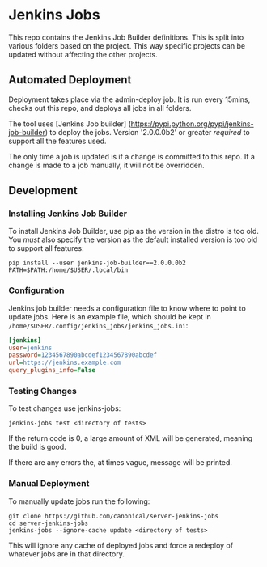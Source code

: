 # Jenkins Jobs

This repo contains the Jenkins Job Builder definitions. This is
split into various folders based on the project. This way specific
projects can be updated without affecting the other projects.

## Automated Deployment

Deployment takes place via the admin-deploy job. It is run every
15mins, checks out this repo, and deploys all jobs in all folders.

The tool uses [Jenkins Job builder]
(https://pypi.python.org/pypi/jenkins-job-builder) to
deploy the jobs. Version '2.0.0.0b2' or greater *required* to
support all the features used.

The only time a job is updated is if a change is committed to this
repo. If a change is made to a job manually, it will not be
overridden.

## Development

### Installing Jenkins Job Builder

To install Jenkins Job Builder, use pip as the version in the
distro is too old. You *must* also specify the version as the
default installed version is too old to support all features:

```shell
pip install --user jenkins-job-builder==2.0.0.0b2
PATH=$PATH:/home/$USER/.local/bin
```

### Configuration

Jenkins job builder needs a configuration file to know where
to point to update jobs. Here is an example file, which should
be kept in `/home/$USER/.config/jenkins_jobs/jenkins_jobs.ini`:

```ini
[jenkins]
user=jenkins
password=1234567890abcdef1234567890abcdef
url=https://jenkins.example.com
query_plugins_info=False
```

### Testing Changes

To test changes use jenkins-jobs:

```shell
jenkins-jobs test <directory of tests>
```

If the return code is 0, a large amount of XML will be
generated, meaning the build is good.

If there are any errors the, at times vague, message will be
printed.

### Manual Deployment

To manually update jobs run the following:

```shell
git clone https://github.com/canonical/server-jenkins-jobs
cd server-jenkins-jobs
jenkins-jobs --ignore-cache update <directory of tests>
```

This will ignore any cache of deployed jobs and force a
redeploy of whatever jobs are in that directory.
